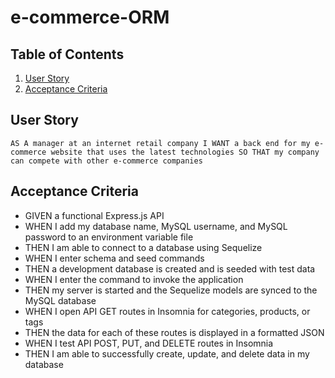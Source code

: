 # e-commerce-ORM

## Table of Contents

 1. [User Story](#user-story)
 2. [Acceptance Criteria](#acceptance-criteria)

## User Story

``AS A manager at an internet retail company
I WANT a back end for my e-commerce website that uses the latest technologies
SO THAT my company can compete with other e-commerce companies``
## Acceptance Criteria

* GIVEN a functional Express.js API
* WHEN I add my database name, MySQL username, and MySQL password to an environment variable file
* THEN I am able to connect to a database using Sequelize
* WHEN I enter schema and seed commands
* THEN a development database is created and is seeded with test data
* WHEN I enter the command to invoke the application
* THEN my server is started and the Sequelize models are synced to the MySQL database
* WHEN I open API GET routes in Insomnia for categories, products, or tags
* THEN the data for each of these routes is displayed in a formatted JSON
* WHEN I test API POST, PUT, and DELETE routes in Insomnia
* THEN I am able to successfully create, update, and delete data in my database